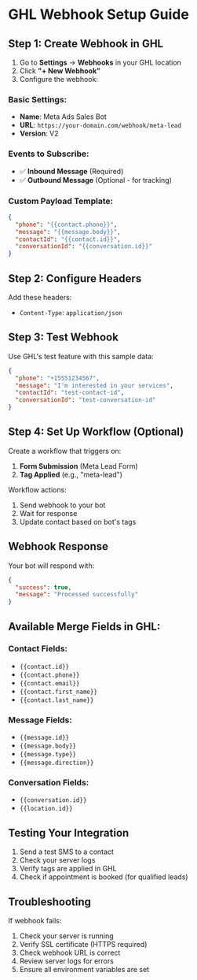 # GHL Webhook Setup Guide

## Step 1: Create Webhook in GHL

1. Go to **Settings** → **Webhooks** in your GHL location
2. Click **"+ New Webhook"**
3. Configure the webhook:

### Basic Settings:
- **Name**: Meta Ads Sales Bot
- **URL**: `https://your-domain.com/webhook/meta-lead`
- **Version**: V2

### Events to Subscribe:
- ✅ **Inbound Message** (Required)
- ✅ **Outbound Message** (Optional - for tracking)

### Custom Payload Template:
```json
{
  "phone": "{{contact.phone}}",
  "message": "{{message.body}}",
  "contactId": "{{contact.id}}",
  "conversationId": "{{conversation.id}}"
}
```

## Step 2: Configure Headers

Add these headers:
- `Content-Type`: `application/json`

## Step 3: Test Webhook

Use GHL's test feature with this sample data:
```json
{
  "phone": "+15551234567",
  "message": "I'm interested in your services",
  "contactId": "test-contact-id",
  "conversationId": "test-conversation-id"
}
```

## Step 4: Set Up Workflow (Optional)

Create a workflow that triggers on:
1. **Form Submission** (Meta Lead Form)
2. **Tag Applied** (e.g., "meta-lead")

Workflow actions:
1. Send webhook to your bot
2. Wait for response
3. Update contact based on bot's tags

## Webhook Response

Your bot will respond with:
```json
{
  "success": true,
  "message": "Processed successfully"
}
```

## Available Merge Fields in GHL:

### Contact Fields:
- `{{contact.id}}`
- `{{contact.phone}}`
- `{{contact.email}}`
- `{{contact.first_name}}`
- `{{contact.last_name}}`

### Message Fields:
- `{{message.id}}`
- `{{message.body}}`
- `{{message.type}}`
- `{{message.direction}}`

### Conversation Fields:
- `{{conversation.id}}`
- `{{location.id}}`

## Testing Your Integration

1. Send a test SMS to a contact
2. Check your server logs
3. Verify tags are applied in GHL
4. Check if appointment is booked (for qualified leads)

## Troubleshooting

If webhook fails:
1. Check your server is running
2. Verify SSL certificate (HTTPS required)
3. Check webhook URL is correct
4. Review server logs for errors
5. Ensure all environment variables are set